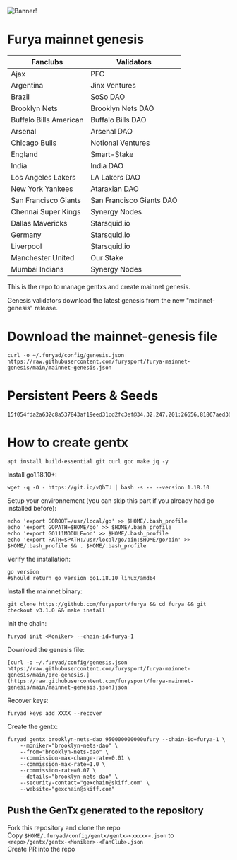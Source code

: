 ![Banner!](assets/loading.png)

# Furya mainnet genesis

| Fanclubs                      | Validators              |
| ----------------------------- | ----------------------- |
| Ajax                          | PFC                     |
| Argentina                     | Jinx Ventures           |
| Brazil                        | SoSo DAO                |
| Brooklyn Nets                 | Brooklyn Nets DAO       |
| Buffalo Bills American        | Buffalo Bills DAO       |
| Arsenal                       | Arsenal DAO             |
| Chicago Bulls                 | Notional Ventures       |
| England                       | Smart-Stake             |
| India                         | India DAO               |
| Los Angeles Lakers            | LA Lakers DAO           |
| New York Yankees              | Ataraxian DAO           |
| San Francisco Giants          | San Francisco Giants DAO|
| Chennai Super Kings           | Synergy Nodes           |
| Dallas Mavericks              | Starsquid.io            |
| Germany                       | Starsquid.io            |
| Liverpool                     | Starsquid.io            |
| Manchester United             | Our Stake               |
| Mumbai Indians                | Synergy Nodes           |



This is the repo to manage gentxs and create mainnet genesis.



Genesis validators download the latest genesis from the new "mainnet-genesis" release. 

# Download the mainnet-genesis file

```shell
curl -o ~/.furyad/config/genesis.json https://raw.githubusercontent.com/furysport/furya-mainnet-genesis/main/mainnet-genesis.json
```

# Persistent Peers & Seeds

```shell
15f054fda2a632c8a537843af19eed31cd2fc3ef@34.32.247.201:26656,81867aed36dca14086e636c2d2e73328ebec4f41@35.200.104.35:26656
```
##
##

# How to create gentx

```shell
apt install build-essential git curl gcc make jq -y
```

Install go1.18.10+:

```shell
wget -q -O - https://git.io/vQhTU | bash -s -- --version 1.18.10
```

Setup your environnement (you can skip this part if you already had go installed before):

```shell
echo 'export GOROOT=/usr/local/go' >> $HOME/.bash_profile
echo 'export GOPATH=$HOME/go' >> $HOME/.bash_profile
echo 'export GO111MODULE=on' >> $HOME/.bash_profile
echo 'export PATH=$PATH:/usr/local/go/bin:$HOME/go/bin' >> $HOME/.bash_profile && . $HOME/.bash_profile
```

Verify the installation:

```shell
go version
#Should return go version go1.18.10 linux/amd64
```

Install the mainnet binary:

```shell
git clone https://github.com/furysport/furya && cd furya && git checkout v3.1.0 && make install
```

Init the chain:

```shell
furyad init <Moniker> --chain-id=furya-1
```

Download the genesis file:

```shell
[curl -o ~/.furyad/config/genesis.json https://raw.githubusercontent.com/furysport/furya-mainnet-genesis/main/pre-genesis.](https://raw.githubusercontent.com/furysport/furya-mainnet-genesis/main/mainnet-genesis.json)json
```
Recover keys:

```shell
furyad keys add XXXX --recover 
```
Create the gentx:

```shell
furyad gentx brooklyn-nets-dao 950000000000ufury --chain-id=furya-1 \
    --moniker="brooklyn-nets-dao" \
    --from="brooklyn-nets-dao" \
    --commission-max-change-rate=0.01 \
    --commission-max-rate=1.0 \
    --commission-rate=0.07 \
    --details="brooklyn-nets-dao" \
    --security-contact="gexchain@skiff.com" \
    --website="gexchain@skiff.com"
```

## Push the GenTx generated to the repository

Fork this repository and clone the repo    
Copy `$HOME/.furyad/config/gentx/gentx-<xxxxx>.json` to `<repo>/gentx/gentx-<Moniker>-<FanClub>.json`  
Create PR into the repo

##

##


